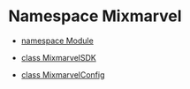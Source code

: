 # Namespace Mixmarvel

* [namespace Module](Mixmarvel/Module.md)








* [class MixmarvelSDK](Mixmarvel/MixmarvelSDK.md)
* [class MixmarvelConfig](Mixmarvel/MixmarvelConfig.md)